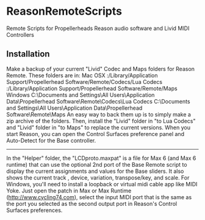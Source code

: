 ReasonRemoteScripts
===================

Remote Scripts for Propellerheads Reason audio software and Livid MIDI Controllers

Installation
------------
Make a backup of your current "Livid" Codec and Maps folders for Reason Remote. These folders are in:
Mac OSX
<hard drive>:/Library/Application Support/Propellerhead Software/Remote/Codecs/Lua Codecs
<hard drive>:/Library/Application Support/Propellerhead Software/Remote/Maps
Windows
C:\Documents and Settings\All Users\Application Data\Propellerhead Software\Remote\Codecs\Lua Codecs
C:\Documents and Settings\All Users\Application Data\Propellerhead Software\Remote\Maps
An easy way to back them up is to simply make a zip archive of the folders.
Then, install the "Livid" folder in "to Lua Codecs" and "Livid" folder in "to Maps" to replace the current versions.
When you start Reason, you can open the Control Surfaces preference panel and Auto-Detect for the Base controller.

----
In the "Helper" folder, the "LCDproto.maxpat" is a file for Max 6 (and Max 6 runtime) that can use the optional 2nd port of the Base Remote script to display the current assignments and values for the Base sliders. 
It also shows the current track , device, variation, transpose/key, and scale. 
For Windows, you'll need to install a loopback or virtual midi cable app like MIDI Yoke.
Just open the patch in Max or Max Runtime (http://www.cycling74.com), select the input MIDI port that is the same as the port you selected as the second output port in Reason's Control Surfaces preferences.
